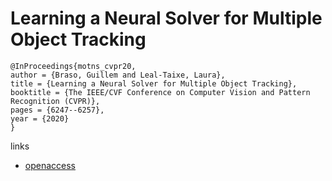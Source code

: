# Learning a Neural Solver for Multiple Object Tracking

```
@InProceedings{motns_cvpr20,
author = {Braso, Guillem and Leal-Taixe, Laura},
title = {Learning a Neural Solver for Multiple Object Tracking},
booktitle = {The IEEE/CVF Conference on Computer Vision and Pattern Recognition (CVPR)},
pages = {6247--6257},
year = {2020}
}
```

links
- [openaccess](http://openaccess.thecvf.com/content_CVPR_2020/html/Braso_Learning_a_Neural_Solver_for_Multiple_Object_Tracking_CVPR_2020_paper.html)

